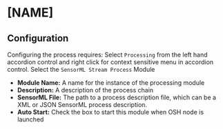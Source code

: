 # [NAME]

## Configuration

Configuring the process requires:
Select ```Processing``` from the left hand accordion control and right click for context sensitive menu in accordion control.
Select the ```SensorML Stream Process``` Module
- **Module Name:** A name for the instance of the processing module
- **Description:** A description of the process chain
- **SensorML File:** The path to a process description file, which can be a XML or JSON SensorML process description.
- **Auto Start:** Check the box to start this module when OSH node is launched